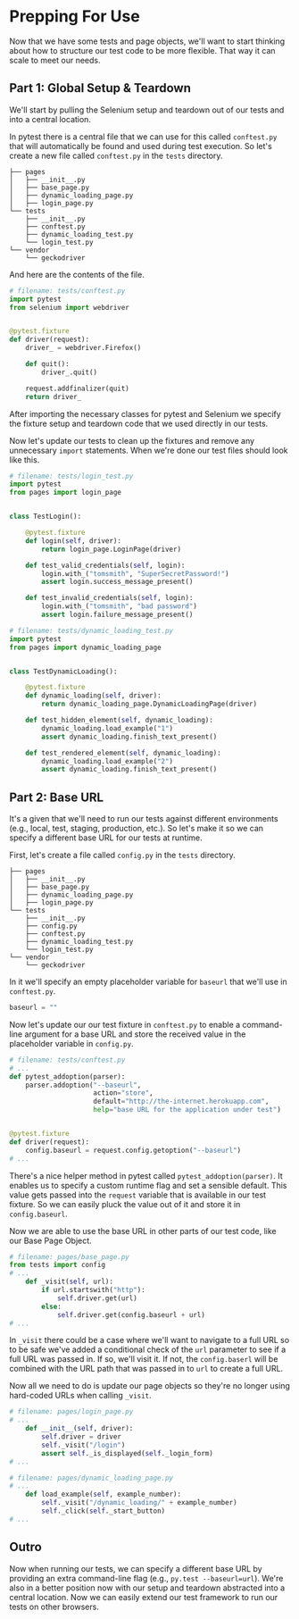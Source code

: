 # Prepping For Use

Now that we have some tests and page objects, we'll want to start thinking about how to structure our test code to be more flexible. That way it can scale to meet our needs.

## Part 1: Global Setup & Teardown

We'll start by pulling the Selenium setup and teardown out of our tests and into a central location.

In pytest there is a central file that we can use for this called `conftest.py` that will automatically be found and used during test execution. So let's create a new file called `conftest.py` in the `tests` directory.

```text
├── pages
│   ├── __init__.py
│   ├── base_page.py
│   ├── dynamic_loading_page.py
│   ├── login_page.py
└── tests
    ├── __init__.py
    ├── conftest.py
    ├── dynamic_loading_test.py
    └── login_test.py
└── vendor
    └── geckodriver
```

And here are the contents of the file.

```python
# filename: tests/conftest.py
import pytest
from selenium import webdriver


@pytest.fixture
def driver(request):
    driver_ = webdriver.Firefox()

    def quit():
        driver_.quit()

    request.addfinalizer(quit)
    return driver_
```

After importing the necessary classes for pytest and Selenium we specify the fixture setup and teardown code that we used directly in our tests.

Now let's update our tests to clean up the fixtures and remove any unnecessary `import` statements. When we're done our test files should look like this.

```python
# filename: tests/login_test.py
import pytest
from pages import login_page


class TestLogin():

    @pytest.fixture
    def login(self, driver):
        return login_page.LoginPage(driver)

    def test_valid_credentials(self, login):
        login.with_("tomsmith", "SuperSecretPassword!")
        assert login.success_message_present()

    def test_invalid_credentials(self, login):
        login.with_("tomsmith", "bad password")
        assert login.failure_message_present()
```

```python
# filename: tests/dynamic_loading_test.py
import pytest
from pages import dynamic_loading_page


class TestDynamicLoading():

    @pytest.fixture
    def dynamic_loading(self, driver):
        return dynamic_loading_page.DynamicLoadingPage(driver)

    def test_hidden_element(self, dynamic_loading):
        dynamic_loading.load_example("1")
        assert dynamic_loading.finish_text_present()

    def test_rendered_element(self, dynamic_loading):
        dynamic_loading.load_example("2")
        assert dynamic_loading.finish_text_present()
```

## Part 2: Base URL

It's a given that we'll need to run our tests against different environments (e.g., local, test, staging, production, etc.). So let's make it so we can specify a different base URL for our tests at runtime.

First, let's create a file called `config.py` in the `tests` directory.

```text
├── pages
│   ├── __init__.py
│   ├── base_page.py
│   ├── dynamic_loading_page.py
│   ├── login_page.py
└── tests
    ├── __init__.py
    ├── config.py
    ├── conftest.py
    ├── dynamic_loading_test.py
    └── login_test.py
└── vendor
    └── geckodriver
```

In it we'll specify an empty placeholder variable for `baseurl` that we'll use in `conftest.py`.

```python
baseurl = ""
```

Now let's update our our test fixture in `conftest.py` to enable a command-line argument for a base URL and store the received value in the placeholder variable in `config.py`.

```python
# filename: tests/conftest.py
# ...
def pytest_addoption(parser):
    parser.addoption("--baseurl",
                     action="store",
                     default="http://the-internet.herokuapp.com",
                     help="base URL for the application under test")


@pytest.fixture
def driver(request):
    config.baseurl = request.config.getoption("--baseurl")
# ...
```

There's a nice helper method in pytest called `pytest_addoption(parser)`. It enables us to specify a custom runtime flag and set a sensible default. This value gets passed into the `request` variable that is available in our test fixture. So we can easily pluck the value out of it and store it in `config.baseurl`.

Now we are able to use the base URL in other parts of our test code, like our Base Page Object.

```python
# filename: pages/base_page.py
from tests import config
# ...
    def _visit(self, url):
        if url.startswith("http"):
            self.driver.get(url)
        else:
            self.driver.get(config.baseurl + url)
# ...
```

In `_visit` there could be a case where we'll want to navigate to a full URL so to be safe we've added a conditional check of the `url` parameter to see if a full URL was passed in. If so, we'll visit it. If not, the `config.baserl` will be combined with the URL path that was passed in to `url` to create a full URL.

Now all we need to do is update our page objects so they're no longer using hard-coded URLs when calling `_visit`.

```python
# filename: pages/login_page.py
# ...
    def __init__(self, driver):
        self.driver = driver
        self._visit("/login")
        assert self._is_displayed(self._login_form)
# ...
```

```python
# filename: pages/dynamic_loading_page.py
# ...
    def load_example(self, example_number):
        self._visit("/dynamic_loading/" + example_number)
        self._click(self._start_button)
# ...
```

## Outro

Now when running our tests, we can specify a different base URL by providing an extra command-line flag (e.g., `py.test --baseurl=url`). We're also in a better position now with our setup and teardown abstracted into a central location. Now we can easily extend our test framework to run our tests on other browsers.
